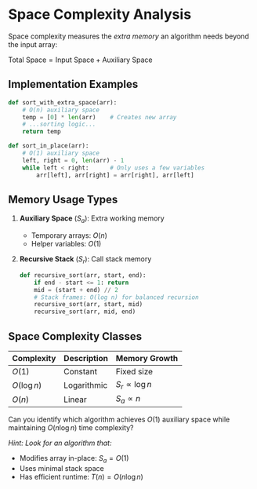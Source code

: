 # Space Complexity Analysis

Space complexity measures the *extra memory* an algorithm needs beyond the input array:

$\text{Total Space} = \text{Input Space} + \text{Auxiliary Space}$

## Implementation Examples

```python
def sort_with_extra_space(arr):
    # O(n) auxiliary space
    temp = [0] * len(arr)    # Creates new array
    # ...sorting logic...
    return temp

def sort_in_place(arr):
    # O(1) auxiliary space
    left, right = 0, len(arr) - 1
    while left < right:      # Only uses a few variables
        arr[left], arr[right] = arr[right], arr[left]
```

## Memory Usage Types

1. **Auxiliary Space** ($S_a$): Extra working memory
   - Temporary arrays: $O(n)$
   - Helper variables: $O(1)$

2. **Recursive Stack** ($S_r$): Call stack memory
   ```python
   def recursive_sort(arr, start, end):
       if end - start <= 1: return
       mid = (start + end) // 2
       # Stack frames: O(log n) for balanced recursion
       recursive_sort(arr, start, mid)
       recursive_sort(arr, mid, end)
   ```

## Space Complexity Classes

| Complexity | Description | Memory Growth |
|------------|-------------|---------------|
| $O(1)$ | Constant | Fixed size |
| $O(\log n)$ | Logarithmic | $S_r \propto \log n$ |
| $O(n)$ | Linear | $S_a \propto n$ |

Can you identify which algorithm achieves $O(1)$ auxiliary space while maintaining $O(n \log n)$ time complexity?

*Hint: Look for an algorithm that:*
- Modifies array in-place: $S_a = O(1)$
- Uses minimal stack space
- Has efficient runtime: $T(n) = O(n \log n)$